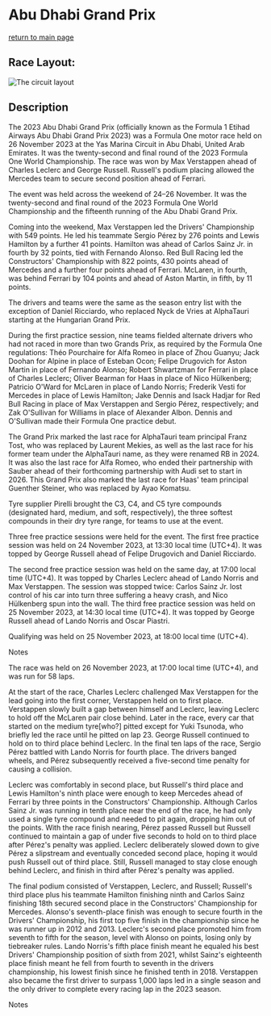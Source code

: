 # Abu Dhabi Grand Prix

[return to main page](./index.md)

## Race Layout: 

 ![The circuit layout](https://upload.wikimedia.org/wikipedia/commons/thumb/b/b0/Yas_Marina_Circuit.png/220px-Yas_Marina_Circuit.png)

## Description

 

The 2023 Abu Dhabi Grand Prix (officially known as the Formula 1 Etihad Airways Abu Dhabi Grand Prix 2023) was a Formula One motor race held on 26 November 2023 at the Yas Marina Circuit in Abu Dhabi, United Arab Emirates. It was the twenty-second and final round of the 2023 Formula One World Championship. The race was won by Max Verstappen ahead of Charles Leclerc and George Russell. Russell's podium placing allowed the Mercedes team to secure second position ahead of Ferrari. 

The event was held across the weekend of 24–26 November. It was the twenty-second and final round of the 2023 Formula One World Championship and the fifteenth running of the Abu Dhabi Grand Prix. 

Coming into the weekend, Max Verstappen led the Drivers' Championship with 549 points. He led his teammate Sergio Pérez by 276 points and Lewis Hamilton by a further 41 points. Hamilton was ahead of Carlos Sainz Jr. in fourth by 32 points, tied with Fernando Alonso. Red Bull Racing led the Constructors' Championship with 822 points, 430 points ahead of Mercedes and a further four points ahead of Ferrari. McLaren, in fourth, was behind Ferrari by 104 points and ahead of Aston Martin, in fifth, by 11 points. 

The drivers and teams were the same as the season entry list with the exception of Daniel Ricciardo, who replaced Nyck de Vries at AlphaTauri starting at the Hungarian Grand Prix. 

During the first practice session, nine teams fielded alternate drivers who had not raced in more than two Grands Prix, as required by the Formula One regulations: Théo Pourchaire for Alfa Romeo in place of Zhou Guanyu; Jack Doohan for Alpine in place of Esteban Ocon; Felipe Drugovich for Aston Martin in place of Fernando Alonso; Robert Shwartzman for Ferrari in place of Charles Leclerc; Oliver Bearman for Haas in place of Nico Hülkenberg; Patricio O'Ward for McLaren in place of Lando Norris; Frederik Vesti for Mercedes in place of Lewis Hamilton; Jake Dennis and Isack Hadjar for Red Bull Racing in place of Max Verstappen and Sergio Pérez, respectively; and Zak O'Sullivan for Williams in place of Alexander Albon. Dennis and O'Sullivan made their Formula One practice debut. 

The Grand Prix marked the last race for AlphaTauri team principal Franz Tost, who was replaced by Laurent Mekies, as well as the last race for his former team under the AlphaTauri name, as they were renamed RB in 2024. It was also the last race for Alfa Romeo, who ended their partnership with Sauber ahead of their forthcoming partnership with Audi set to start in 2026. This Grand Prix also marked the last race for Haas' team principal Guenther Steiner, who was replaced by Ayao Komatsu. 

Tyre supplier Pirelli brought the C3, C4, and C5 tyre compounds (designated hard, medium, and soft, respectively), the three softest compounds in their dry tyre range, for teams to use at the event. 

Three free practice sessions were held for the event. The first free practice session was held on 24 November 2023, at 13:30 local time (UTC+4). It was topped by George Russell ahead of Felipe Drugovich and Daniel Ricciardo. 

The second free practice session was held on the same day, at 17:00 local time (UTC+4). It was topped by Charles Leclerc ahead of Lando Norris and Max Verstappen. The session was stopped twice: Carlos Sainz Jr. lost control of his car into turn three suffering a heavy crash, and Nico Hülkenberg spun into the wall. The third free practice session was held on 25 November 2023, at 14:30 local time (UTC+4). It was topped by George Russell ahead of Lando Norris and Oscar Piastri. 

Qualifying was held on 25 November 2023, at 18:00 local time (UTC+4). 

Notes 

The race was held on 26 November 2023, at 17:00 local time (UTC+4), and was run for 58 laps. 

At the start of the race, Charles Leclerc challenged Max Verstappen for the lead going into the first corner, Verstappen held on to first place. Verstappen slowly built a gap between himself and Leclerc, leaving Leclerc to hold off the McLaren pair close behind. Later in the race, every car that started on the medium tyre[who?] pitted except for Yuki Tsunoda, who briefly led the race until he pitted on lap 23. George Russell continued to hold on to third place behind Leclerc. In the final ten laps of the race, Sergio Pérez battled with Lando Norris for fourth place. The drivers banged wheels, and Pérez subsequently received a five-second time penalty for causing a collision. 

Leclerc was comfortably in second place, but Russell's third place and Lewis Hamilton's ninth place were enough to keep Mercedes ahead of Ferrari by three points in the Constructors' Championship. Although Carlos Sainz Jr. was running in tenth place near the end of the race, he had only used a single tyre compound and needed to pit again, dropping him out of the points. With the race finish nearing, Pérez passed Russell but Russell continued to maintain a gap of under five seconds to hold on to third place after Pérez's penalty was applied. Leclerc deliberately slowed down to give Pérez a slipstream and eventually conceded second place, hoping it would push Russell out of third place. Still, Russell managed to stay close enough behind Leclerc, and finish in third after Pérez's penalty was applied. 

The final podium consisted of Verstappen, Leclerc, and Russell; Russell's third place plus his teammate Hamilton finishing ninth and Carlos Sainz finishing 18th secured second place in the Constructors' Championship for Mercedes. Alonso's seventh-place finish was enough to secure fourth in the Drivers' Championship, his first top five finish in the championship since he was runner up in 2012 and 2013. Leclerc's second place promoted him from seventh to fifth for the season, level with Alonso on points, losing only by tiebreaker rules. Lando Norris's fifth place finish meant he equaled his best Drivers' Championship position of sixth from 2021, whilst Sainz's eighteenth place finish meant he fell from fourth to seventh in the drivers championship, his lowest finish since he finished tenth in 2018. Verstappen also became the first driver to surpass 1,000 laps led in a single season and the only driver to complete every racing lap in the 2023 season. 

Notes 

 

